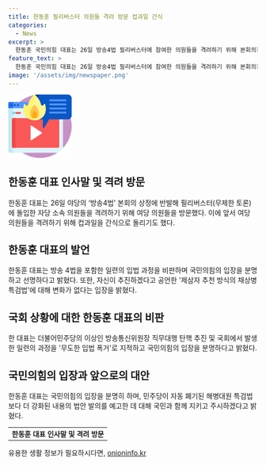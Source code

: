 ```yaml
---
title: 한동훈 필리버스터 의원들 격려 방문 컵과일 간식
categories:
  - News
excerpt: >
  한동훈 국민의힘 대표는 26일 방송4법 필리버스터에 참여한 의원들을 격려하기 위해 본회의장을 방문하였다. 그는 의원들에게 우리 의원님들 너무 고생하고 수고한다고 말하고, 필리버스터 종결 표결을 앞두고 본회의장을 퇴장하던 의원들에게 지원을 약속했다. 또한, 국회에서의 이상한 입법 폭거를 비판하며 국민의힘의 입장을 분명히 했다. 그는 채상병특검법 부결에 대해 의원들을 칭찬하고, 민주당의 새로운 특검법 발의를 비판했다.
feature_text: >
  한동훈 국민의힘 대표는 26일 방송4법 필리버스터에 참여한 의원들을 격려하기 위해 본회의장을 방문하였다. 그는 의원들에게 우리 의원님들 너무 고생하고 수고한다고 말하고, 필리버스터 종결 표결을 앞두고 본회의장을 퇴장하던 의원들에게 지원을 약속했다. 또한, 국회에서의 이상한 입법 폭거를 비판하며 국민의힘의 입장을 분명히 했다. 그는 채상병특검법 부결에 대해 의원들을 칭찬하고, 민주당의 새로운 특검법 발의를 비판했다.
image: '/assets/img/newspaper.png'
---
```


<p><img src="/assets/img/news.png" alt="rentncar 속보" /></p>

<h2 data-ke-size="size26">한동훈 대표 인사말 및 격려 방문</h2>

<p data-ke-size="size16">한동훈 대표는 26일 야당의 ‘방송4법’ 본회의 상정에 반발해 필리버스터(무제한 토론)에 돌입한 자당 소속 의원들을 격려하기 위해 여당 의원들을 방문했다. 이에 앞서 여당 의원들을 격려하기 위해 컵과일을 간식으로 돌리기도 했다.</p>

<h2 data-ke-size="size26">한동훈 대표의 발언</h2>

<p data-ke-size="size16">한동훈 대표는 방송 4법을 포함한 일련의 입법 과정을 비판하며 국민의힘의 입장을 분명하고 선명하다고 밝혔다. 또한, 자신이 추진하겠다고 공언한 '제삼자 추천 방식의 채상병특검법'에 대해 변화가 없다는 입장을 밝혔다.</p>

<h2 data-ke-size="size26">국회 상황에 대한 한동훈 대표의 비판</h2>

<p data-ke-size="size16">한 대표는 더불어민주당의 이상인 방송통신위원장 직무대행 탄핵 추진 및 국회에서 발생한 일련의 과정을 '무도한 입법 폭거'로 지적하고 국민의힘의 입장을 분명하다고 밝혔다.</p>

<h2 data-ke-size="size26">국민의힘의 입장과 앞으로의 대안</h2>

<p data-ke-size="size16">한동훈 대표는 국민의힘의 입장을 분명히 하며, 민주당이 자동 폐기된 해병대원 특검법보다 더 강화된 내용의 법안 발의를 예고한 데 대해 국민과 함께 지키고 주시하겠다고 밝혔다.</p>

<table>
    <tbody>
        <tr>
            <td style="text-align: center; height: 17px;"><b>한동훈 대표 인사말 및 격려 방문</b></td>
        </tr>
    </tbody>
</table>
유용한 생활 정보가 필요하시다면, <a href="https://onioninfo.kr" rel="dofollow">onioninfo.kr</a>


